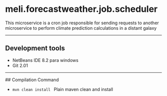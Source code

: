 # meli.forecastweather.job.scheduler
<p>This microservice is a cron job responsible for sending requests to another microservice to perform climate prediction calculations in a distant galaxy</p>

<hr>

## Development tools
<ul>
    <li>
        NetBeans IDE 8.2 para windows
    </li>
    <li>
        Git 2.01
    </li>
</ul>
<hr>
## Compilation Command
<ul>
    <li>
        <code>mvn clean install </code> Plain maven clean and install
    </li>
</ul>

